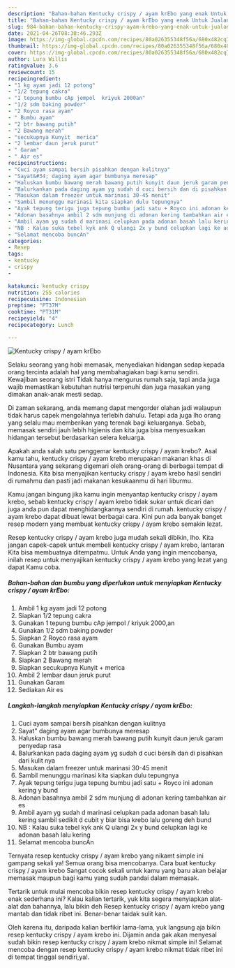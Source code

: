 ```yaml
---
description: "Bahan-bahan Kentucky crispy / ayam krEbo yang enak Untuk Jualan"
title: "Bahan-bahan Kentucky crispy / ayam krEbo yang enak Untuk Jualan"
slug: 984-bahan-bahan-kentucky-crispy-ayam-krebo-yang-enak-untuk-jualan
date: 2021-04-26T08:38:46.293Z
image: https://img-global.cpcdn.com/recipes/80a026355348f56a/680x482cq70/kentucky-crispy-ayam-krebo-foto-resep-utama.jpg
thumbnail: https://img-global.cpcdn.com/recipes/80a026355348f56a/680x482cq70/kentucky-crispy-ayam-krebo-foto-resep-utama.jpg
cover: https://img-global.cpcdn.com/recipes/80a026355348f56a/680x482cq70/kentucky-crispy-ayam-krebo-foto-resep-utama.jpg
author: Lura Willis
ratingvalue: 3.6
reviewcount: 15
recipeingredient:
- "1 kg ayam jadi 12 potong"
- "1/2 tepung cakra"
- "1 tepung bumbu cAp jempol  kriyuk 2000an"
- "1/2 sdm baking powder"
- "2 Royco rasa ayam"
- " Bumbu ayam"
- "2 btr bawang putih"
- "2 Bawang merah"
- "secukupnya Kunyit  merica"
- "2 lembar daun jeruk purut"
- " Garam"
- " Air es"
recipeinstructions:
- "Cuci ayam sampai bersih pisahkan dengan kulitnya"
- "Sayat&#34; daging ayam agar bumbunya meresap"
- "Haluskan bumbu bawang merah bawang putih kunyit daun jeruk garam penyedap rasa"
- "Balurkankan pada daging ayam yg sudah d cuci bersih dan di pisahkan dari kulit nya"
- "Masukan dalam freezer untuk marinasi 30-45 menit"
- "Sambil menunggu marinasi kita siapkan dulu tepungnya"
- "Ayak tepung terigu juga tepung bumbu jadi satu + Royco ini adonan kering y bund"
- "Adonan basahnya ambil 2 sdm munjung di adonan kering tambahkan air es"
- "Ambil ayam yg sudah d marinasi celupkan pada adonan basah lalu kering sambil sedikit d cubit y biar bisa krebo lalu goreng deh bund"
- "NB : Kalau suka tebel kyk ank Q ulangi 2x y bund celupkan lagi ke adonan basah lalu kering"
- "Selamat mencoba buncAn"
categories:
- Resep
tags:
- kentucky
- crispy
- 

katakunci: kentucky crispy  
nutrition: 255 calories
recipecuisine: Indonesian
preptime: "PT37M"
cooktime: "PT31M"
recipeyield: "4"
recipecategory: Lunch

---
```



![Kentucky crispy / ayam krEbo](https://img-global.cpcdn.com/recipes/80a026355348f56a/680x482cq70/kentucky-crispy-ayam-krebo-foto-resep-utama.jpg)

Selaku seorang yang hobi memasak, menyediakan hidangan sedap kepada orang tercinta adalah hal yang membahagiakan bagi kamu sendiri. Kewajiban seorang istri Tidak hanya mengurus rumah saja, tapi anda juga wajib memastikan kebutuhan nutrisi terpenuhi dan juga masakan yang dimakan anak-anak mesti sedap.

Di zaman  sekarang, anda memang dapat mengorder olahan jadi walaupun tidak harus capek mengolahnya terlebih dahulu. Tetapi ada juga lho orang yang selalu mau memberikan yang terenak bagi keluarganya. Sebab, memasak sendiri jauh lebih higienis dan kita juga bisa menyesuaikan hidangan tersebut berdasarkan selera keluarga. 



Apakah anda salah satu penggemar kentucky crispy / ayam krebo?. Asal kamu tahu, kentucky crispy / ayam krebo merupakan makanan khas di Nusantara yang sekarang digemari oleh orang-orang di berbagai tempat di Indonesia. Kita bisa menyajikan kentucky crispy / ayam krebo hasil sendiri di rumahmu dan pasti jadi makanan kesukaanmu di hari liburmu.

Kamu jangan bingung jika kamu ingin menyantap kentucky crispy / ayam krebo, sebab kentucky crispy / ayam krebo tidak sukar untuk dicari dan juga anda pun dapat menghidangkannya sendiri di rumah. kentucky crispy / ayam krebo dapat dibuat lewat berbagai cara. Kini pun ada banyak banget resep modern yang membuat kentucky crispy / ayam krebo semakin lezat.

Resep kentucky crispy / ayam krebo juga mudah sekali dibikin, lho. Kita jangan capek-capek untuk membeli kentucky crispy / ayam krebo, lantaran Kita bisa membuatnya ditempatmu. Untuk Anda yang ingin mencobanya, inilah resep untuk menyajikan kentucky crispy / ayam krebo yang lezat yang dapat Kamu coba.

<!--inarticleads1-->

##### Bahan-bahan dan bumbu yang diperlukan untuk menyiapkan Kentucky crispy / ayam krEbo:

1. Ambil 1 kg ayam jadi 12 potong
1. Siapkan 1/2 tepung cakra
1. Gunakan 1 tepung bumbu cAp jempol / kriyuk 2000,an
1. Gunakan 1/2 sdm baking powder
1. Siapkan 2 Royco rasa ayam
1. Gunakan  Bumbu ayam
1. Siapkan 2 btr bawang putih
1. Siapkan 2 Bawang merah
1. Siapkan secukupnya Kunyit + merica
1. Ambil 2 lembar daun jeruk purut
1. Gunakan  Garam
1. Sediakan  Air es




<!--inarticleads2-->

##### Langkah-langkah menyiapkan Kentucky crispy / ayam krEbo:

1. Cuci ayam sampai bersih pisahkan dengan kulitnya
1. Sayat&#34; daging ayam agar bumbunya meresap
1. Haluskan bumbu bawang merah bawang putih kunyit daun jeruk garam penyedap rasa
1. Balurkankan pada daging ayam yg sudah d cuci bersih dan di pisahkan dari kulit nya
1. Masukan dalam freezer untuk marinasi 30-45 menit
1. Sambil menunggu marinasi kita siapkan dulu tepungnya
1. Ayak tepung terigu juga tepung bumbu jadi satu + Royco ini adonan kering y bund
1. Adonan basahnya ambil 2 sdm munjung di adonan kering tambahkan air es
1. Ambil ayam yg sudah d marinasi celupkan pada adonan basah lalu kering sambil sedikit d cubit y biar bisa krebo lalu goreng deh bund
1. NB : Kalau suka tebel kyk ank Q ulangi 2x y bund celupkan lagi ke adonan basah lalu kering
1. Selamat mencoba buncAn




Ternyata resep kentucky crispy / ayam krebo yang nikamt simple ini gampang sekali ya! Semua orang bisa mencobanya. Cara buat kentucky crispy / ayam krebo Sangat cocok sekali untuk kamu yang baru akan belajar memasak maupun bagi kamu yang sudah pandai dalam memasak.

Tertarik untuk mulai mencoba bikin resep kentucky crispy / ayam krebo enak sederhana ini? Kalau kalian tertarik, yuk kita segera menyiapkan alat-alat dan bahannya, lalu bikin deh Resep kentucky crispy / ayam krebo yang mantab dan tidak ribet ini. Benar-benar taidak sulit kan. 

Oleh karena itu, daripada kalian berfikir lama-lama, yuk langsung aja bikin resep kentucky crispy / ayam krebo ini. Dijamin anda gak akan menyesal sudah bikin resep kentucky crispy / ayam krebo nikmat simple ini! Selamat mencoba dengan resep kentucky crispy / ayam krebo nikmat tidak ribet ini di tempat tinggal sendiri,ya!.

